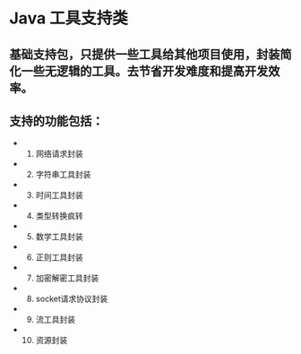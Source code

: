 # Java 工具支持类
基础支持包，只提供一些工具给其他项目使用，封装简化一些无逻辑的工具。去节省开发难度和提高开发效率。
---
 
## 支持的功能包括： 
- 1. 网络请求封装
- 2. 字符串工具封装
- 3. 时间工具封装
- 4. 类型转换疯转
- 5. 数学工具封装
- 6. 正则工具封装
- 7. 加密解密工具封装
- 8. socket请求协议封装
- 9. 流工具封装
- 10. 资源封装